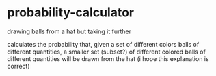 # probability-calculator
 
drawing balls from a hat but taking it further

calculates the probability that, given a set of different colors balls of different quantities, a smaller set (subset?) of different colored balls of different quantities will be drawn from the hat (i hope this explanation is correct)

